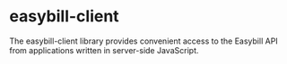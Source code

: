 # easybill-client

The easybill-client library provides convenient access to the Easybill API from applications written in server-side JavaScript.
